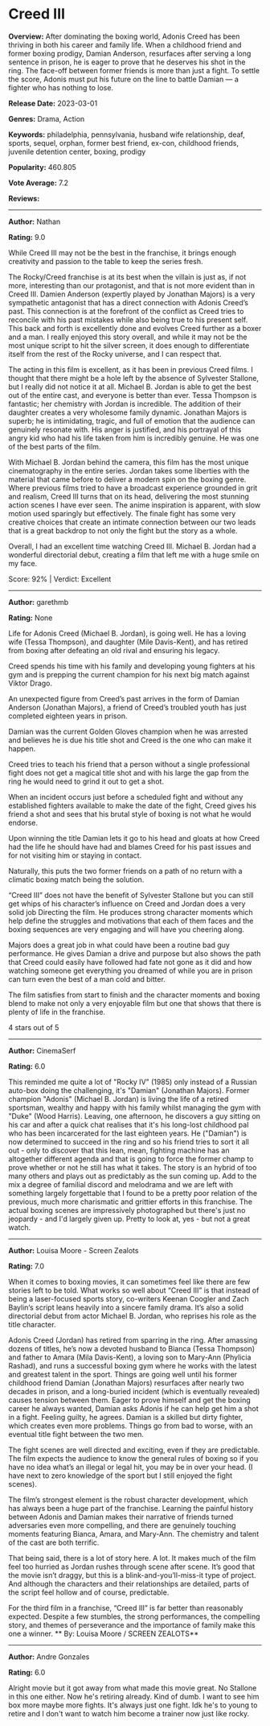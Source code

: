 # Creed III

**Overview:** After dominating the boxing world, Adonis Creed has been thriving in both his career and family life. When a childhood friend and former boxing prodigy, Damian Anderson, resurfaces after serving a long sentence in prison, he is eager to prove that he deserves his shot in the ring. The face-off between former friends is more than just a fight. To settle the score, Adonis must put his future on the line to battle Damian — a fighter who has nothing to lose.

**Release Date:** 2023-03-01

**Genres:** Drama, Action

**Keywords:** philadelphia, pennsylvania, husband wife relationship, deaf, sports, sequel, orphan, former best friend, ex-con, childhood friends, juvenile detention center, boxing, prodigy

**Popularity:** 460.805

**Vote Average:** 7.2

**Reviews:**

---

**Author:** Nathan

**Rating:** 9.0

While Creed III may not be the best in the franchise, it brings enough creativity and passion to the table to keep the series fresh.

The Rocky/Creed franchise is at its best when the villain is just as, if not more, interesting than our protagonist, and that is not more evident than in Creed III. Damien Anderson (expertly played by Jonathan Majors) is a very sympathetic antagonist that has a direct connection with Adonis Creed’s past. This connection is at the forefront of the conflict as Creed tries to reconcile with his past mistakes while also being true to his present self. This back and forth is excellently done and evolves Creed further as a boxer and a man. I really enjoyed this story overall, and while it may not be the most unique script to hit the silver screen, it does enough to differentiate itself from the rest of the Rocky universe, and I can respect that.

The acting in this film is excellent, as it has been in previous Creed films. I thought that there might be a hole left by the absence of Sylvester Stallone, but I really did not notice it at all. Michael B. Jordan is able to get the best out of the entire cast, and everyone is better than ever. Tessa Thompson is fantastic; her chemistry with Jordan is incredible. The addition of their daughter creates a very wholesome family dynamic. Jonathan Majors is superb; he is intimidating, tragic, and full of emotion that the audience can genuinely resonate with. His anger is justified, and his portrayal of this angry kid who had his life taken from him is incredibly genuine. He was one of the best parts of the film.

With Michael B. Jordan behind the camera, this film has the most unique cinematography in the entire series. Jordan takes some liberties with the material that came before to deliver a modern spin on the boxing genre. Where previous films tried to have a broadcast experience grounded in grit and realism, Creed III turns that on its head, delivering the most stunning action scenes I have ever seen. The anime inspiration is apparent, with slow motion used sparingly but effectively. The finale fight has some very creative choices that create an intimate connection between our two leads that is a great backdrop to not only the fight but the story as a whole.

Overall, I had an excellent time watching Creed III. Michael B. Jordan had a wonderful directorial debut, creating a film that left me with a huge smile on my face.

Score: 92% |
Verdict: Excellent

---

**Author:** garethmb

**Rating:** None

Life for Adonis Creed (Michael B. Jordan), is going well. He has a loving
wife (Tessa Thompson), and daughter (Mile Davis-Kent), and has retired
from boxing after defeating an old rival and ensuring his legacy.

Creed spends his time with his family and developing young fighters at his
gym and is prepping the current champion for his next big match against
Viktor Drago.

An unexpected figure from Creed’s past arrives in the form of Damian
Anderson (Jonathan Majors), a friend of Creed’s troubled youth has
just completed eighteen years in prison.

Damian was the current Golden Gloves champion when he was arrested and
believes he is due his title shot and Creed is the one who can make it
happen.

Creed tries to teach his friend that a person without a single professional fight does not get a magical title shot and with his large
the gap from the ring he would need to grind it out to get a shot.

When an incident occurs just before a scheduled fight and without any
established fighters available to make the date of the fight, Creed gives
his friend a shot and sees that his brutal style of boxing is not what he
would endorse.

Upon winning the title Damian lets it go to his head and gloats at how Creed
had the life he should have had and blames Creed for his past issues and
for not visiting him or staying in contact.

Naturally, this puts the two former friends on a path of no return with a
climatic boxing match being the solution.

“Creed III” does not have the benefit of Sylvester Stallone but you can
still get whips of his character’s influence on Creed and Jordan does a
very solid job Directing the film. He produces strong character moments
which help define the struggles and motivations that each of them faces and
the boxing sequences are very engaging and will have you cheering along.

Majors does a great job in what could have been a routine bad guy
performance. He gives Damian a drive and purpose but also shows the path
that Creed could easily have followed had fate not gone as it did and how
watching someone get everything you dreamed of while you are in prison can
turn even the best of a man cold and bitter.

The film satisfies from start to finish and the character moments and
boxing blend to make not only a very enjoyable film but one that shows
that there is plenty of life in the franchise.

4 stars out of 5

---

**Author:** CinemaSerf

**Rating:** 6.0

This reminded me quite a lot of "Rocky IV" (1985) only instead of a Russian auto-box doing the challenging, it's "Damian" (Jonathan Majors). Former champion "Adonis" (Michael B. Jordan) is living the life of a retired sportsman, wealthy and happy with his family whilst managing the gym with "Duke" (Wood Harris). Leaving, one afternoon, he discovers a guy sitting on his car and after a quick chat realises that it's his long-lost childhood pal who has been incarcerated for the last eighteen years. He ("Damian") is now determined to succeed in the ring and so his friend tries to sort it all out - only to discover that this lean, mean, fighting machine has an altogether different agenda and that is going to force the former champ to prove whether or not he still has what it takes. The story is an hybrid of too many others and plays out as predictably as the sun coming up. Add to the mix a degree of familial discord and melodrama and we are left with something largely forgettable that I found to be a pretty poor relation of the previous, much more charismatic and grittier efforts in this franchise. The actual boxing scenes are impressively photographed but there's just no jeopardy - and I'd largely given up. Pretty to look at, yes - but not a great watch.

---

**Author:** Louisa Moore - Screen Zealots

**Rating:** 7.0

When it comes to boxing movies, it can sometimes feel like there are few stories left to be told. What works so well about “Creed III” is that instead of being a laser-focused sports story, co-writers Keenan Coogler and Zach Baylin‘s script leans heavily into a sincere family drama. It’s also a solid directorial debut from actor Michael B. Jordan, who reprises his role as the title character.

Adonis Creed (Jordan) has retired from sparring in the ring. After amassing dozens of titles, he’s now a devoted husband to Bianca (Tessa Thompson) and father to Amara (Mila Davis-Kent), a loving son to Mary-Ann (Phylicia Rashad), and runs a successful boxing gym where he works with the latest and greatest talent in the sport. Things are going well until his former childhood friend Damian (Jonathan Majors) resurfaces after nearly two decades in prison, and a long-buried incident (which is eventually revealed) causes tension between them. Eager to prove himself and get the boxing career he always wanted, Damian asks Adonis if he can help get him a shot in a fight. Feeling guilty, he agrees. Damian is a skilled but dirty fighter, which creates even more problems. Things go from bad to worse, with an eventual title fight between the two men.

The fight scenes are well directed and exciting, even if they are predictable. The film expects the audience to know the general rules of boxing so if you have no idea what’s an illegal or legal hit, you may be in over your head. (I have next to zero knowledge of the sport but I still enjoyed the fight scenes).

The film’s strongest element is the robust character development, which has always been a huge part of the franchise. Learning the painful history between Adonis and Damian makes their narrative of friends turned adversaries even more compelling, and there are genuinely touching moments featuring Bianca, Amara, and Mary-Ann. The chemistry and talent of the cast are both terrific.

That being said, there is a lot of story here. A lot. It makes much of the film feel too hurried as Jordan rushes through scene after scene. It’s good that the movie isn’t draggy, but this is a blink-and-you’ll-miss-it type of project. And although the characters and their relationships are detailed, parts of the script feel hollow and of course, predictable.

For the third film in a franchise, “Creed III” is far better than reasonably expected. Despite a few stumbles, the strong performances, the compelling story, and themes of perseverance and the importance of family make this one a winner.
**
By: Louisa Moore / SCREEN ZEALOTS**

---

**Author:** Andre Gonzales

**Rating:** 6.0

Alright movie but it got away from what made this movie great. No Stallone in this one either. Now he's retiring already. Kind of dumb. I want to see him box more maybe more fights. It's always just one fight. Idk he's to young to retire and I don't want to watch him become a trainer now just like rocky.

